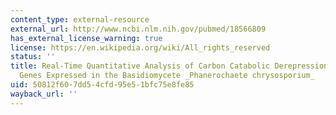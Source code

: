 ```yaml
---
content_type: external-resource
external_url: http://www.ncbi.nlm.nih.gov/pubmed/18566809
has_external_license_warning: true
license: https://en.wikipedia.org/wiki/All_rights_reserved
status: ''
title: Real-Time Quantitative Analysis of Carbon Catabolic Derepression of Cellulolytic
  Genes Expressed in the Basidiomycete _Phanerochaete chrysosporium_
uid: 50812f60-7dd5-4cfd-95e5-1bfc75e8fe85
wayback_url: ''
---
```

